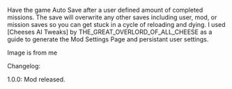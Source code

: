 Have the game Auto Save after a user defined amount of completed missions. The save will overwrite any other saves including user, mod, or mission saves so you can get stuck in a cycle of reloading and dying. I used [Cheeses AI Tweaks] by THE_GREAT_OVERLORD_OF_ALL_CHEESE as a guide to generate the Mod Settings Page and persistant user settings.

Image is from me

Changelog:

1.0.0:
Mod released.
